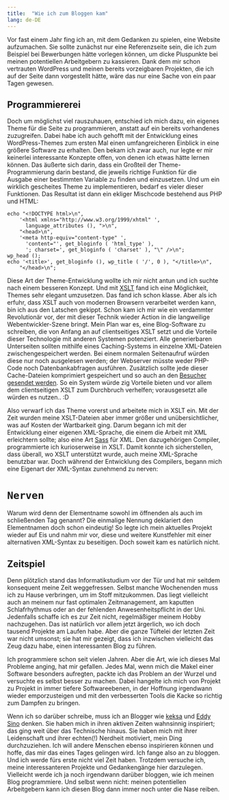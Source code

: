 ```yaml
---
title:  "Wie ich zum Bloggen kam"
lang: de-DE
---
```

Vor fast einem Jahr fing ich an, mit dem Gedanken zu spielen, eine Website aufzumachen. Sie sollte zunächst nur eine Referenzseite sein, die ich zum Beispiel bei Bewerbungen hätte vorlegen können, um dicke Pluspunkte bei meinen potentiellen Arbeitgebern zu kassieren. Dank dem mir schon vertrauten WordPress und meinen bereits vorzeigbaren Projekten, die ich auf der Seite dann vorgestellt hätte, wäre das nur eine Sache von ein paar Tagen gewesen.
<!--more-->

## Programmiererei

Doch um möglichst viel rauszuhauen, entschied ich mich dazu, ein eigenes Theme für die Seite zu programmieren, anstatt auf ein bereits vorhandenes zuzugreifen. Dabei habe ich auch gehofft mit der Entwicklung eines WordPress-Themes zum ersten Mal einen umfangreicheren Einblick in eine größere Software zu erhalten. Den bekam ich zwar auch, nur legte er mir keinerlei interessante Konzepte offen, von denen ich etwas hätte lernen können. Das äußerte sich darin, dass ein Großteil der Theme-Programmierung darin bestand, die jeweils richtige Funktion für die Ausgabe einer bestimmten Variable zu finden und einzusetzen. Und um ein wirklich gescheites Theme zu implementieren, bedarf es vieler dieser Funktionen. Das Resultat ist dann ein ekliger Mischcode bestehend aus PHP und HTML:

	echo "<!DOCTYPE html>\n",
		'<html xmlns="http://www.w3.org/1999/xhtml" ',
		  language_attributes (), ">\n",
		"<head>\n",
		'<meta http-equiv="content-type" ',
		  'content="', get_bloginfo ( 'html_type' ),
		  '; charset=', get_bloginfo ( 'charset' ), "\" />\n";
	wp_head ();
	echo '<title>', get_bloginfo (), wp_title ( '/', 0 ), "</title>\n",
		"</head>\n";

Diese Art der Theme-Entwicklung wollte ich mir nicht antun und ich suchte nach einem besseren Konzept. Und mit <a href="http://www.webholics.de/2007/08/14/xslt-als-template-engine-in-php-teil-1/">XSLT</a> fand ich eine Möglichkeit, Themes sehr elegant umzusetzen. Das fand ich schon klasse. Aber als ich erfuhr, dass XSLT auch von modernen Browsern verarbeitet werden kann, bin ich aus den Latschen gekippt. Schon kam ich mir wie ein verdammter Revolutionär vor, der mit dieser Technik wieder Action in die langweilige Webentwickler-Szene bringt. Mein Plan war es, eine Blog-Software zu schreiben, die von Anfang an auf clientseitiges XSLT setzt und die Vorteile dieser Technologie mit anderen Systemen potenziert. Alle generierbaren Unterseiten sollten mithilfe eines Caching-Systems in einzelne XML-Dateien zwischengespeichert werden. Bei einem normalen Seitenaufruf würden diese nur noch ausgelesen werden; der Webserver müsste weder PHP-Code noch Datenbankabfragen ausführen. Zusätzlich sollte jede dieser Cache-Dateien komprimiert gespeichert und so auch an den <a href="http://www.homepage-performance.de/http-gzip-website-komprimierung.html">Besucher gesendet werden</a>. So ein System würde zig Vorteile bieten und vor allem dem clientseitigen XSLT zum Durchbruch verhelfen; vorausgesetzt alle würden es nutzen.. :D

Also verwarf ich das Theme vorerst und arbeitete mich in XSLT ein. Mit der Zeit wurden meine XSLT-Dateien aber immer größer und unübersichtlicher, was auf Kosten der Wartbarkeit ging. Darum begann ich mit der Entwicklung einer eigenen XML-Sprache, die einem die Arbeit mit XML erleichtern sollte; also eine Art <a href="https://de.wikipedia.org/wiki/Sass_%28Stylesheet-Sprache%29">Sass</a> für XML. Den dazugehörigen Compiler, programmierte ich kurioserweise in XSLT. Damit konnte ich sicherstellen, dass überall, wo XSLT unterstützt wurde, auch meine XML-Sprache benutzbar war. Doch während der Entwicklung des Compilers, begann mich eine Eigenart der XML-Syntax zunehmend zu nerven:
										<code><h1>Nerven</h1></code>
										Warum wird denn der Elementname sowohl im öffnenden als auch im schließenden Tag genannt? Die einmalige Nennung deklariert den Elementnamen doch schon eindeutig! So legte ich mein aktuelles Projekt wieder auf Eis und nahm mir vor, diese und weitere Kunstfehler mit einer alternativen XML-Syntax zu beseitigen. Doch soweit kam es natürlich nicht.

## Zeitspiel

Denn plötzlich stand das Informatikstudium vor der Tür und hat mir seitdem konsequent meine Zeit weggefressen. Selbst manche Wochenenden muss ich zu Hause verbringen, um im Stoff mitzukommen. Das liegt vielleicht auch an meinem nur fast optimalen Zeitmanagement, am kaputten Schlafrhythmus oder an der fehlenden Anwesenheitspflicht in der Uni. Jedenfalls schaffe ich es zur Zeit nicht, regelmäßiger meinem Hobby nachzugehen. Das ist natürlich vor allem jetzt ärgerlich, wo ich doch tausend Projekte am Laufen habe. Aber die ganze Tüftelei der letzten Zeit war nicht umsonst; sie hat mir gezeigt, dass ich inzwischen vielleicht das Zeug dazu habe, einen interessanten Blog zu führen.

Ich programmiere schon seit vielen Jahren. Aber die Art, wie ich dieses Mal Probleme anging, hat mir gefallen. Jedes Mal, wenn mich die Makel einer Software besonders aufregten, packte ich das Problem an der Wurzel und versuchte es selbst besser zu machen. Dabei hangelte ich mich von Projekt zu Projekt in immer tiefere Softwareebenen, in der Hoffnung irgendwann wieder emporzusteigen und mit den verbesserten Tools die Kacke so richtig zum Dampfen zu bringen.

Wenn ich so darüber schreibe, muss ich an Blogger wie <a href="http://keksa.de/">keksa</a> und <a href="http://pyropeter.eu/41yd.de/">Eddy Sino</a> denken. Sie haben mich in ihren aktiven Zeiten wahnsinnig inspiriert; das ging weit über das Technische hinaus. Sie haben mich mit ihrer Leidenschaft und ihrer echten(!) Nerdheit motiviert, mein Ding durchzuziehen. Ich will andere Menschen ebenso inspirieren können und hoffe, das mir das eines Tages gelingen wird. Ich fange also an zu bloggen. Und ich werde fürs erste nicht viel Zeit haben. Trotzdem versuche ich, meine interessanteren Projekte und Gedankengänge hier darzulegen. Vielleicht werde ich ja noch irgendwann darüber bloggen, wie ich meinen Blog programmiere. Und selbst wenn nicht: meinen potentiellen Arbeitgebern kann ich diesen Blog dann immer noch unter die Nase reiben.
